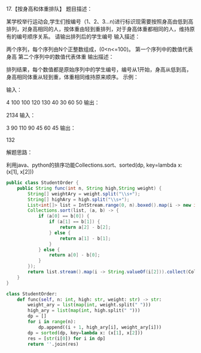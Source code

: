 17.【按身高和体重排队】
题目描述：

某学校举行运动会,学生们按编号（1、2、3…n)进行标识现需要按照身高由低到高排列，对身高相同的人，按体重由轻到重排列，对于身高体重都相同的人，维持原有的编号顺序关系。
请输出排列后的学生编号
输入描述：

两个序列，每个序列由N个正整数组成，(0<n<=100)。
第一个序列中的数值代表身高
第二个序列中的数值代表体重
输出描述：

排列结果，每个数值都是原始序列中的学生编号，编号从1开始，身高从低到高，身高相同体重从轻到重，体重相同维持原来顺序。
示例：

输入：

4
100 100 120 130
40 30 60 50
输出：

2134
输入：

3
90 110 90
45 60 45
输出：

132

解题思路：

利用java、python的排序功能Collections.sort、sorted(dp, key=lambda x: (x[1], x[2]))

```java
public class StudentOrder {
    public String func(int n, String high,String weight) {
        String[] weightAry = weight.split("\\s+");
        String[] highAry = high.split("\\s+");
        List<int[]> list = IntStream.range(0, n).boxed().map(i -> new int[]{Integer.parseInt(highAry[i]), Integer.parseInt(weightAry[i]), i + 1}).collect(Collectors.toList());
        Collections.sort(list, (a, b) -> {
            if (a[0] == b[0]) {
                if (a[1] == b[1]) {
                    return a[2] - b[2];
                } else {
                    return a[1] - b[1];
                }
            } else {
                return a[0] - b[0];
            }
        });
        return list.stream().map(i -> String.valueOf(i[2])).collect(Collectors.joining());
    }
}

```



```python
class StudentOrder:
    def func(self, n: int, high: str, weight: str) -> str:
        weight_ary = list(map(int, weight.split(" ")))
        high_ary = list(map(int, high.split(" ")))
        dp = []
        for i in range(n):
            dp.append((i + 1, high_ary[i], weight_ary[i]))
        dp = sorted(dp, key=lambda x: (x[1], x[2]))
        res = [str(i[0]) for i in dp]
        return ''.join(res)
```

